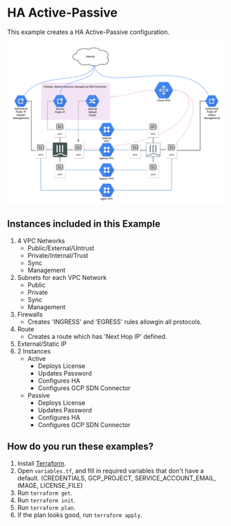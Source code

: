 # HA Active-Passive

This example creates a HA Active-Passive configuration.

![Image of HA Active/Passive](/GCP/examples/ha-active-passive/ha-a-p.png)

## Instances included in this Example

1. 4 VPC Networks
    - Public/External/Untrust
    - Private/Internal/Trust
    - Sync
    - Management
1. Subnets for each VPC Network
    - Public
    - Private
    - Sync
    - Management
1. Firewalls
    - Creates 'INGRESS' and 'EGRESS' rules allowgin all protocols.
1. Route
    - Creates a route which has 'Next Hop IP' defined.
1. External/Static IP
1. 2 Instances
    - Active
        - Deploys License
        - Updates Password
        - Configures HA
        - Configures GCP SDN Connector
    - Passive
        - Deploys License
        - Updates Password
        - Configures HA
        - Configures GCP SDN Connector

## How do you run these examples?

1. Install [Terraform](https://www.terraform.io/).
1. Open `variables.tf`,  and fill in required variables that don't have a default. (CREDENTIALS, GCP_PROJECT, SERVICE_ACCOUNT_EMAIL, IMAGE, LICENSE_FILE)
1. Run `terraform get`.
1. Run `terraform init`.
1. Run `terraform plan`.
1. If the plan looks good, run `terraform apply`.
